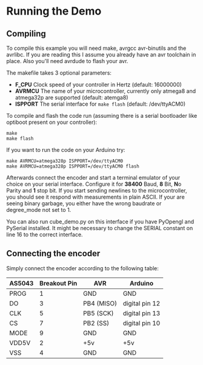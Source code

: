 Running the Demo
================

Compiling
---------
To compile this example you will need make, avrgcc avr-binutils and the avrlibc.
If you are reading this I assume you already have an avr toolchain in place.
Also you'll need avrdude to flash your avr.

The makefile takes 3 optional parameters:
 * **F_CPU** Clock speed of your controller in Hertz (default: 16000000)
 * **AVRMCU** The name of your microcontroller, currently only atmega8 and atmega32p are supported (default: atemga8)
 * **ISPPORT** The serial interface for `make flash` (default: /dev/ttyACM0)

 To compile and flash the code run (assuming there is a serial bootloader like optiboot present on your controller):
 ```
 make
 make flash
 ```

 If you want to run the code on your Arduino try:
 ```
 make AVRMCU=atmega328p ISPPORT=/dev/ttyACM0
 make AVRMCU=atmega328p ISPPORT=/dev/ttyACM0 flash
 ```

Afterwards connect the encoder and start a terminal emulator of your choice on your serial interface.
Configure it for **38400** Baud, **8** Bit, **N**o Parity and **1** stop bit.
If you start sending newlines to the microcontroller, you should see it respond with measurements in plain ASCII.
If your are seeing binary garbage, you either have the wrong baudrate or degree_mode not set to 1.

You can also run cube_demo.py on this interface if you have PyOpengl and PySerial installed.
It might be necessary to change the SERIAL constant on line 16 to the correct interface.

Connecting the encoder
----------------------

Simply connect the encoder according to the following table:

| AS5043 | Breakout Pin | AVR        | Arduino        |
|--------|--------------|------------|----------------|
| PROG   | 1            | GND        | GND            |
| DO     | 3            | PB4 (MISO) | digital pin 12 |
| CLK    | 5            | PB5 (SCK)  | digital pin 13 |
| CS     | 7            | PB2 (SS)   | digital pin 10 |
| MODE   | 9            | GND        | GND            |
| VDD5V  | 2            | +5v        | +5v            |
| VSS    | 4            | GND        | GND            |
